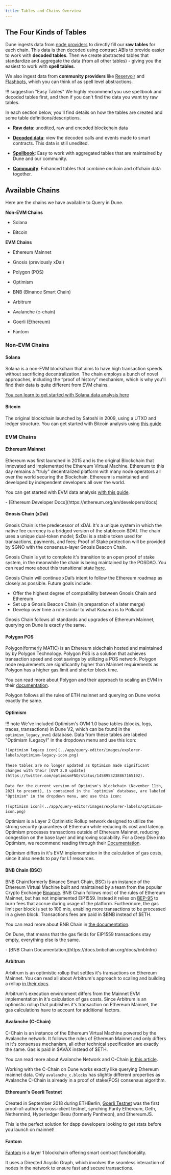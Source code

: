 ```yaml
---
title: Tables and Chains Overview
---
```


## The Four Kinds of Tables

Dune ingests data from [node providers](https://www.quicknode.com/case-study/dune-analytics) to directly fill our **raw tables** for each chain. This data is then decoded using contract ABIs to provide easier to work with **decoded tables**. Then we create abstracted tables that standardize and aggregate the data (from all other tables) - giving you the easiest to work with **spell tables**. 

We also ingest data from **community providers** like [Reservoir](community/reservoir/index.md) and [Flashbots](community/flashbots/index.md), which you can think of as spell level abstractions.

!!! suggestion "Easy Tables"
    We highly recommend you use spellbook and decoded tables first, and then if you can't find the data you want try raw tables.

In each section below, you'll find details on how the tables are created and some table definitions/descriptions.

- [**Raw data**](raw/index.md): unedited, raw and encoded blockchain data

- [**Decoded data**](decoded/index.md): view the decoded calls and events made to smart contracts. This data is still unedited.

- [**Spellbook**](spellbook/index.md): Easy to work with aggregated tables that are maintained by Dune and our community.

- [**Community**](community/index.md): Enhanced tables that combine onchain and offchain data together.
## Available Chains

Here are the chains we have available to Query in Dune.

**Non-EVM Chains**

- Solana

- Bitcoin

**EVM Chains**

- Ethereum Mainnet

- Gnosis (previously xDai)
  
- Polygon (POS)
  
- Optimism
  
- BNB (Binance Smart Chain)
  
- Arbitrum
  
- Avalanche (c-chain)
  
- Goerli (Ethereum)
  
- Fantom

### Non-EVM Chains
#### Solana

Solana is a non-EVM blockchain that aims to have high transaction speeds without sacrificing decentralization. The chain employs a bunch of novel approaches, including the “proof of history” mechanism, which is why you'll find their data is quite different from EVM chains.

[You can learn to get started with Solana data analysis here](https://web3datadegens.substack.com/p/starter-guide-to-solana-data-analysis)

#### Bitcoin

The original blockchain launched by Satoshi in 2009, using a UTXO and ledger structure. You can get started with Bitcoin analysis using [this guide](https://web3datadegens.substack.com/p/how-to-analyze-bitcoin-data-with)

### EVM Chains
#### Ethereum Mainnet

Ethereum was first launched in 2015 and is the original Blockchain that innovated and implemented the Ethereum Virtual Machine. Ethereum to this day remains a "truly" decentralized platform with many node operators all over the world securing the Blockchain. Ethereum is maintained and developed by independent developers all over the world.

You can get started with EVM data analysis [with this guide](https://web3datadegens.substack.com/p/a-basic-wizard-guide-to-dune-sql).

<div class="cards grid" markdown>
- [Ethereum Developer Docs](https://ethereum.org/en/developers/docs)
</div>

#### Gnosis Chain (xDai)

Gnosis Chain is the predecessor of xDAI. It's a unique system in which the native fee currency is a bridged version of the stablecoin $DAI. The chain uses a unique dual-token model; $xDai is a stable token used for transactions, payments, and fees; Proof of Stake protection will be provided by $GNO with the consensus-layer Gnosis Beacon Chain.

Gnosis Chain is yet to complete it's transition to an open proof of stake system, in the meanwhile the chain is being maintained by the POSDAO. You can read more about this transitional state [here](https://developers.gnosischain.com/for-validators/consensus).

Gnosis Chain will continue xDai’s intent to follow the Ethereum roadmap as closely as possible. Future goals include:

* Offer the highest degree of compatibility between Gnosis Chain and Ethereum
* Set up a Gnosis Beacon Chain (in preparation of a later merge)
* Develop over time a role similar to what Kusama is to Polkadot

Gnosis Chain follows all standards and upgrades of Ethereum Mainnet, querying on Dune is exactly the same.

#### Polygon POS

Polygon(formerly MATIC) is an Ethereum sidechain hosted and maintained by by Polygon Technology. Polygon PoS is a solution that achieves transaction speed and cost savings by utilizing a POS network. Polygon node requirements are significantly higher than Mainnet requirements as Polygon has a higher gas limit and shorter block time. 

You can read more about Polygon and their approach to scaling an EVM in their [documentation](https://docs.polygon.technology).

Polygon follows all the rules of ETH mainnet and querying on Dune works exactly the same.

#### Optimism

!!! note
    We've included Optimism's OVM 1.0 base tables (blocks, logs, traces, transactions) in Dune V2, which can be found in the `optimism_legacy_ovm1` database. Data from these tables are labeled "Optimism (Legacy)" in the dropdown menu and use this icon: 
    
    ![optimism legacy icon](../app/query-editor/images/explorer-labels/optimism-legacy-icon.png)

    These tables are no longer updated as Optimism made significant changes with their [OVM 2.0 update](https://twitter.com/optimismFND/status/1458953238867165192).

    Data for the current version of Optimism's blockchain (November 11th, 2021 to present), is contained in the `optimism` database, are labeled "Optimism" in the dropdown menu, and use this icon:
    
    ![optimism icon](../app/query-editor/images/explorer-labels/optimism-icon.png)

Optimism is a Layer 2 Optimistic Rollup network designed to utilize the strong security guarantees of Ethereum while reducing its cost and latency. Optimism processes transactions outside of Ethereum Mainnet, reducing congestion on the base layer and improving scalability. For a Deep Dive into Optimism, we recommend reading through their [Documentation](https://community.optimism.io/docs/how-optimism-works).

Optimism differs in it's EVM implementation in the calculation of gas costs, since it also needs to pay for L1 resources.

#### BNB Chain (BSC)

BNB Chain(formerly Binance Smart Chain, BSC) is an instance of the Ethereum Virtual Machine built and maintained by a team from the popular Crypto Exchange [Binance](https://binance.com). BNB Chain follows most of the rules of Ethereum Mainnet, but has not implemented EIP1559. Instead it relies on [BEP-95](https://github.com/bnb-chain/BEPs/blob/master/BEP95.md) to burn fees that accrue during usage of the platform. Furthermore, the gas limit per block is set to 100 mio, enabling more transactions to be processed in a given block. Transactions fees are paid in $BNB instead of $ETH.

You can read more about BNB Chain in [the documentation](https://docs.bnbchain.org/docs/bnbIntro).

On Dune, that means that the gas fields for EIP1559 transactions stay empty, everything else is the same.

<div class="cards grid" markdown>
- [BNB Chain Documentation](https://docs.bnbchain.org/docs/bnbIntro)
</div>

#### Arbitrum

Arbitrum is an optimistic rollup that settles it's transactions on Ethereum Mainnet. You can read all about Arbitrum's approach to scaling and building a rollup [in their docs](https://developer.offchainlabs.com/docs/inside\_arbitrum).

Arbitrum's execution environment differs from the Mainnet EVM implementation in it's calculation of gas costs. Since Arbitrum is an optimistic rollup that publishes it's transaction on Ethereum Mainnet, the gas calculations have to account for additional factors.

#### Avalanche (C-Chain)

C-Chain is an instance of the Ethereum Virtual Machine powered by the Avalanche network. It follows the rules of Ethereum Mainnet and only differs in it's consensus mechanism, all other technical specification are exactly the same. Gas is paid in $AVAX instead of $ETH.

You can read more about Avalanche Network and C-Chain [in this article](https://learn.figment.io/protocols/avalanche).

Working with the C-Chain on Dune works exactly like querying Ethereum mainnet data. Only `avalanche_c.blocks` has slightly different properties as Avalanche C-Chain is already in a proof of stake(POS) consensus algorithm.

#### Ethereum's Goerli Testnet

Created in September 2018 during ETHBerlin, [Goerli Testnet](https://goerli.net/) was the first proof-of-authority cross-client testnet, synching Parity Ethereum, Geth, Nethermind, Hyperledger Besu (formerly Pantheon), and EthereumJS.

This is the perfect solution for dapp developers looking to get stats before you launch on mainnet!

#### Fantom

[Fantom](https://fantom.foundation/) is a layer 1 blockchain offering smart contract functionality.

It uses a Directed Acyclic Graph, which involves the seamless interaction of nodes in the network to ensure fast and secure transactions.